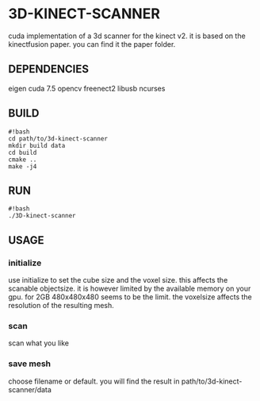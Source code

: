 # 3D-KINECT-SCANNER
cuda implementation of a 3d scanner for the kinect v2. it is based on the kinectfusion paper. you can find it the paper folder.

## DEPENDENCIES ##
eigen
cuda 7.5
opencv
freenect2
libusb
ncurses

## BUILD ##
```
#!bash
cd path/to/3d-kinect-scanner
mkdir build data
cd build
cmake ..
make -j4
```

## RUN ##
```
#!bash
./3D-kinect-scanner
```

## USAGE ##
### initialize ###
use initialize to set the cube size and the voxel size. this affects the scanable objectsize.
it is however limited by the available memory on your gpu. for 2GB 480x480x480 seems to be the limit.
the voxelsize affects the resolution of the resulting mesh.
### scan ###
scan what you like
### save mesh ###
choose filename or default. you will find the result in path/to/3d-kinect-scanner/data
